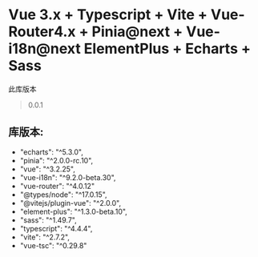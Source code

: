 # Vue 3.x + Typescript + Vite + Vue-Router4.x + Pinia@next + Vue-i18n@next ElementPlus + Echarts + Sass

此库版本
> 0.0.1
> 

## 库版本:

+   "echarts": "^5.3.0",
+   "pinia": "^2.0.0-rc.10",
+   "vue": "^3.2.25",
+   "vue-i18n": "^9.2.0-beta.30",
+   "vue-router": "^4.0.12"
+   "@types/node": "^17.0.15",
+   "@vitejs/plugin-vue": "^2.0.0",
+   "element-plus": "^1.3.0-beta.10",
+   "sass": "^1.49.7",
+   "typescript": "^4.4.4",
+   "vite": "^2.7.2",
+   "vue-tsc": "^0.29.8"
